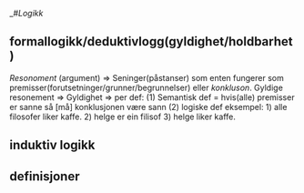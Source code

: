 _#_Logikk_

## formallogikk/deduktivlogg(gyldighet/holdbarhet)
_Resonoment_ (argument) => Seninger(påstanser)
            som enten fungerer som
              premisser(forutsetninger/grunner/begrunnelser)
                eller *konkluson*.
    Gyldige resonement => Gyldighet
          => per def:
          (1) Semantisk def =
            hvis(alle) premisser er sanne så [må] konklusjonen være sann
          (2)
            logiske def
      eksempel:
      1) alle filosofer liker kaffe.
      2) helge er ein filisof
      3) helge liker kaffe.
## induktiv logikk

## definisjoner
